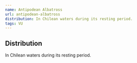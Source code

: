 ```yaml
---
name: Antipodean Albatross
url: antipodean-albatross
distribution: In Chilean waters during its resting period.
tags: VU
---
```


## Distribution

In Chilean waters during its resting period.
